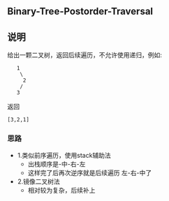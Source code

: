 ## Binary-Tree-Postorder-Traversal

## 说明
给出一颗二叉树，返回后续遍历，不允许使用递归，例如:

```
   1
    \
     2
    /
   3
```
返回

```
[3,2,1]
```

### 思路

* 1.类似前序遍历，使用stack辅助法
	* 出栈顺序是-中-右-左
	* 这样完了后再次逆序就是后续遍历 左-右-中了
* 2.镜像二叉树法
	* 相对较为复杂，后续补上